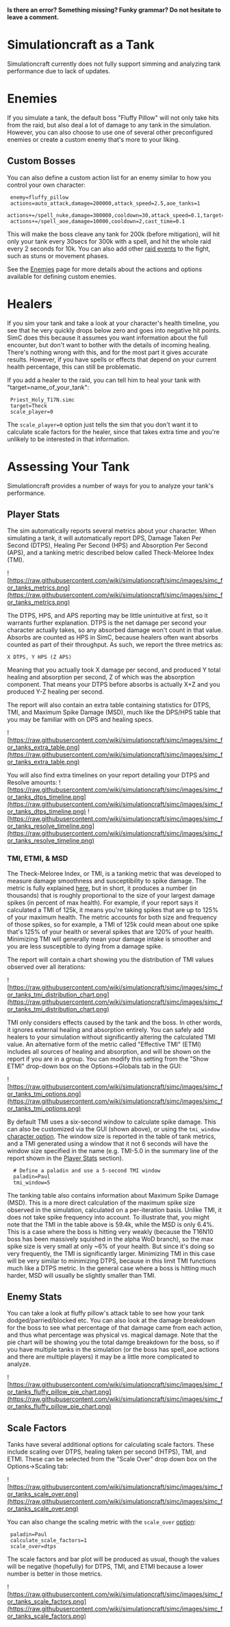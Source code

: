 **Is there an error? Something missing? Funky grammar? Do not hesitate to leave a comment.**



# Simulationcraft as a Tank
Simulationcraft currently does not fully support simming and analyzing tank performance due to lack of updates.

# Enemies
If you simulate a tank, the default boss "Fluffy Pillow" will not only take hits from the raid, but also deal a lot of damage to any tank in the simulation. However, you can also choose to use one of several other preconfigured enemies or create a custom enemy that's more to your liking.

## Custom Bosses

You can also define a custom action list for an enemy similar to how you control your own character:
```
 enemy=fluffy_pillow
 actions=auto_attack,damage=200000,attack_speed=2.5,aoe_tanks=1
 actions+=/spell_nuke,damage=300000,cooldown=30,attack_speed=0.1,target=Warrior_Protection_T14H
 actions+=/spell_aoe,damage=10000,cooldown=2,cast_time=0.1
```
This will make the boss cleave any tank for 200k (before mitigation), will hit only your tank every 30secs for 300k with a spell, and hit the whole raid every 2 seconds for 10k. You can also add other [raid events](RaidEvents) to the fight, such as stuns or movement phases.

See the [Enemies](Enemies) page for more details about the actions and options available for defining custom enemies.

# Healers

If you sim your tank and take a look at your character's health timeline, you see that he very quickly drops below zero and goes into negative hit points. SimC does this because it assumes you want information about the full encounter, but don't want to bother with the details of incoming healing. There's nothing wrong with this, and for the most part it gives accurate results. However, if you have spells or effects that depend on your current health percentage, this can still be problematic.

If you add a healer to the raid, you can tell him to heal your tank with "target=name\_of\_your\_tank":
```
 Priest_Holy_T17N.simc
 target=Theck
 scale_player=0
```

The `scale_player=0` option just tells the sim that you don't want it to calculate scale factors for the healer, since that takes extra time and you're unlikely to be interested in that information.

# Assessing Your Tank

Simulationcraft provides a number of ways for you to analyze your tank's performance.

## Player Stats
The sim automatically reports several metrics about your character. When simulating a tank, it will automatically report DPS, Damage Taken Per Second (DTPS), Healing Per Second (HPS) and Absorption Per Second (APS), and a tanking metric described below called Theck-Meloree Index (TMI).

![https://raw.githubusercontent.com/wiki/simulationcraft/simc/images/simc_for_tanks_metrics.png](https://raw.githubusercontent.com/wiki/simulationcraft/simc/images/simc_for_tanks_metrics.png)

The DTPS, HPS, and APS reporting may be little unintuitive at first, so it warrants further explanation. DTPS is the net damage per second your character actually takes, so any absorbed damage won't count in that value. Absorbs are counted as HPS in SimC, because healers often want absorbs counted as part of their throughput. As such, we report the three metrics as:

` X DTPS, Y HPS (Z APS) `

Meaning that you actually took X damage per second, and produced Y total healing and absorption per second, Z of which was the absorption component. That means your DTPS before absorbs is actually X+Z and you produced Y-Z healing per second.

The report will also contain an extra table containing statistics for DTPS, TMI, and Maximum Spike Damage (MSD), much like the DPS/HPS table that you may be familiar with on DPS and healing specs.

![https://raw.githubusercontent.com/wiki/simulationcraft/simc/images/simc_for_tanks_extra_table.png](https://raw.githubusercontent.com/wiki/simulationcraft/simc/images/simc_for_tanks_extra_table.png)

You will also find extra timelines on your report detailing your DTPS and Resolve amounts:
![https://raw.githubusercontent.com/wiki/simulationcraft/simc/images/simc_for_tanks_dtps_timeline.png](https://raw.githubusercontent.com/wiki/simulationcraft/simc/images/simc_for_tanks_dtps_timeline.png)
![https://raw.githubusercontent.com/wiki/simulationcraft/simc/images/simc_for_tanks_resolve_timeline.png](https://raw.githubusercontent.com/wiki/simulationcraft/simc/images/simc_for_tanks_resolve_timeline.png)


### TMI, ETMI, & MSD
The Theck-Meloree Index, or TMI, is a tanking metric that was developed to measure damage smoothness and susceptibility to spike damage. The metric is fully explained [here](https://sacreddutydotnet.wordpress.com/theck-meloree-index-standard-reference-document/), but in short, it produces a number (in thousands) that is roughly proportional to the size of your largest damage spikes (in percent of max health). For example, if your report says it calculated a TMI of 125k, it means you're taking spikes that are up to 125% of your maximum health. The metric accounts for both size and frequency of those spikes, so for example, a TMI of 125k could mean about one spike that's 125% of your health or several spikes that are 120% of your health. Minimizing TMI will generally mean your damage intake is smoother and you are less susceptible to dying from a damage spike.

The report will contain a chart showing you the distribution of TMI values observed over all iterations:

![https://raw.githubusercontent.com/wiki/simulationcraft/simc/images/simc_for_tanks_tmi_distribution_chart.png](https://raw.githubusercontent.com/wiki/simulationcraft/simc/images/simc_for_tanks_tmi_distribution_chart.png)

TMI only considers effects caused by the tank and the boss. In other words, it ignores external healing and absorption entirely. You can safely add healers to your simulation without significantly altering the calculated TMI value. An alternative form of the metric called "Effective TMI" (ETMI) includes all sources of healing and absorption, and will be shown on the report if you are in a group. You can modify this setting from the "Show ETMI" drop-down box on the Options->Globals tab in the GUI:

![https://raw.githubusercontent.com/wiki/simulationcraft/simc/images/simc_for_tanks_tmi_options.png](https://raw.githubusercontent.com/wiki/simulationcraft/simc/images/simc_for_tanks_tmi_options.png)

By default TMI uses a six-second window to calculate spike damage. This can also be customized via the GUI (shown above), or using the `tmi_window` [character option](Characters#Optional.md). The window size is reported in the table of tank metrics, and a TMI generated using a window that it not 6 seconds will have the window size specified in the name (e.g. TMI-5.0 in the summary line of the report shown in the [Player Stats](SimcForTanks#Player_Stats) section).
```
  # Define a paladin and use a 5-second TMI window
  paladin=Paul
  tmi_window=5
```

The tanking table also contains information about Maximum Spike Damage (MSD). This is a more direct calculation of the maximum spike size observed in the simulation, calculated on a per-iteration basis. Unlike TMI, it does not take spike frequency into account. To illustrate that, you might note that the TMI in the table above is 59.4k, while the MSD is only 6.4%. This is a case where the boss is hitting very weakly (because the T16N10 boss has been massively squished in the alpha WoD branch), so the max spike size is very small at only ~6% of your health. But since it's doing so very frequently, the TMI is significantly larger. Minimizing TMI in this case will be very similar to minimizing DTPS, because in this limit TMI functions much like a DTPS metric. In the general case where a boss is hitting much harder, MSD will usually be slightly smaller than TMI.

## Enemy Stats

You can take a look at fluffy pillow's attack table to see how your tank dodged/parried/blocked etc. You can also look at the damage breakdown for the boss to see what percentage of that damage came from each action, and thus what percentage was physical vs. magical damage. Note that the pie chart will be showing you the total damge breakdown for the boss, so if you have multiple tanks in the simulation (or the boss has spell\_aoe actions and there are multiple players) it may be a little more complicated to analyze.

![https://raw.githubusercontent.com/wiki/simulationcraft/simc/images/simc_for_tanks_fluffy_pillow_pie_chart.png](https://raw.githubusercontent.com/wiki/simulationcraft/simc/images/simc_for_tanks_fluffy_pillow_pie_chart.png)

## Scale Factors
Tanks have several additional options for calculating scale factors. These include scaling over DTPS, healing taken per second (HTPS), TMI, and ETMI. These can be selected from the "Scale Over" drop down box on the Options->Scaling tab:

![https://raw.githubusercontent.com/wiki/simulationcraft/simc/images/simc_for_tanks_scale_over.png](https://raw.githubusercontent.com/wiki/simulationcraft/simc/images/simc_for_tanks_scale_over.png)

You can also change the scaling metric with the `scale_over` [option](StatsScaling#Basics):
```
 paladin=Paul
 calculate_scale_factors=1
 scale_over=dtps
```

The scale factors and bar plot will be produced as usual, though the values will be negative (hopefully) for DTPS, TMI, and ETMI because a lower number is better in those metrics.

![https://raw.githubusercontent.com/wiki/simulationcraft/simc/images/simc_for_tanks_scale_factors.png](https://raw.githubusercontent.com/wiki/simulationcraft/simc/images/simc_for_tanks_scale_factors.png)
